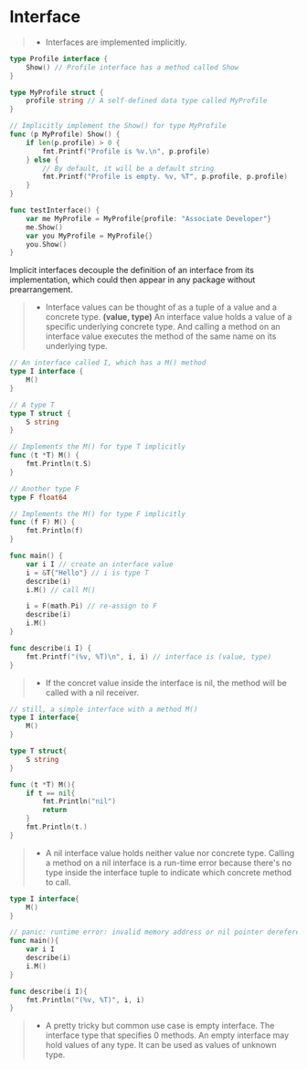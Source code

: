 # Interface

> - Interfaces are implemented implicitly.
```Go
type Profile interface {
	Show() // Profile interface has a method called Show
}

type MyProfile struct {
	profile string // A self-defined data type called MyProfile
}

// Implicitly implement the Show() for type MyProfile
func (p MyProfile) Show() {
	if len(p.profile) > 0 {
		fmt.Printf("Profile is %v.\n", p.profile)
	} else {
		// By default, it will be a default string
		fmt.Printf("Profile is empty. %v, %T", p.profile, p.profile)
	}
}

func testInterface() {
	var me MyProfile = MyProfile{profile: "Associate Developer"}
	me.Show()
	var you MyProfile = MyProfile{}
	you.Show()
}
```
Implicit interfaces decouple the definition of an interface from its implementation, which could then appear in any package without prearrangement.

> - Interface values can be thought of as a tuple of a value and a concrete type. **(value, type)**
An interface value holds a value of a specific underlying concrete type. And calling a method on an interface value executes the method of the same name on its underlying type.
```Go
// An interface called I, which has a M() method
type I interface {
	M()
}

// A type T
type T struct {
	S string
}

// Implements the M() for type T implicitly
func (t *T) M() {
	fmt.Println(t.S)
}

// Another type F
type F float64

// Implements the M() for type F implicitly
func (f F) M() {
	fmt.Println(f)
}

func main() {
	var i I // create an interface value
	i = &T{"Hello"} // i is type T
	describe(i)
	i.M() // call M()

	i = F(math.Pi) // re-assign to F
	describe(i)
	i.M()
}

func describe(i I) {
	fmt.Printf("(%v, %T)\n", i, i) // interface is (value, type)
}
```
> - If the concret value inside the interface is nil, the method will be called with a nil receiver.
```Go
// still, a simple interface with a method M()
type I interface{
    M()
}

type T struct{
    S string
}

func (t *T) M(){
    if t == nil{
        fmt.Println("nil")
        return
    }
    fmt.Println(t.)
}
```
> -  A nil interface value holds neither value nor concrete type. Calling a method on a nil interface is a run-time error because there's no type inside the interface tuple to indicate which concrete method to call.

```Go
type I interface{
    M()
}

// panic: runtime error: invalid memory address or nil pointer dereference.
func main(){
    var i I
    describe(i)
    i.M()
}

func describe(i I){
    fmt.Println("(%v, %T)", i, i)
}
```
> -  A pretty tricky but common use case is empty interface. The interface type that specifies 0 methods. An empty interface may hold values of any type. It can be used as values of unknown type.